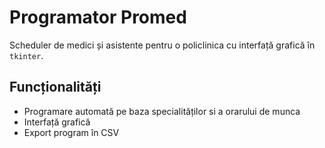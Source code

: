 # Programator Promed

Scheduler de medici și asistente pentru o policlinica  cu interfață grafică în `tkinter`.

## Funcționalități
- Programare automată pe baza specialităților si a orarului de munca
- Interfață grafică 
- Export program în CSV

